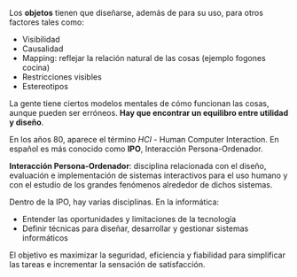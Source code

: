 Los **objetos** tienen que diseñarse, además de para su uso, para otros factores tales como:
- Visibilidad
- Causalidad
- Mapping: reflejar la relación natural de las cosas (ejemplo fogones cocina)
- Restricciones visibles
- Estereotipos

La gente tiene ciertos modelos mentales de cómo funcionan las cosas, aunque pueden ser erróneos. **Hay que encontrar un equilibro entre utilidad y diseño**.

En los años 80, aparece el término *HCI* - Human Computer Interaction. En español es más conocido como **IPO**, Interacción Persona-Ordenador.

**Interacción Persona-Ordenador**: disciplina relacionada con el diseño, evaluación e implementación de sistemas interactivos para el uso humano y con el estudio de los grandes fenómenos alrededor de dichos sistemas.

Dentro de la IPO, hay varias disciplinas. En la informática:
- Entender las oportunidades y limitaciones de la tecnología
- Definir técnicas para diseñar, desarrollar y gestionar sistemas informáticos

El objetivo es maximizar la seguridad, eficiencia y fiabilidad para simplificar las tareas e incrementar la sensación de satisfacción.

